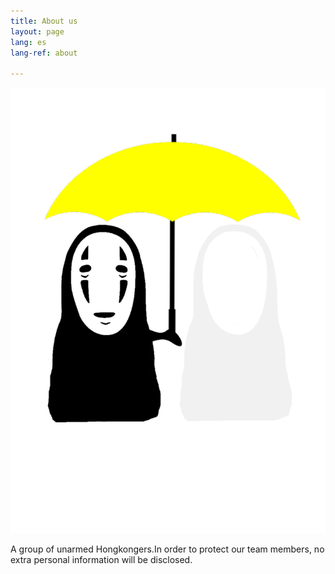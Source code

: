```yaml
---
title: About us
layout: page
lang: es
lang-ref: about

---
```

![](/public/img/author.png)

A group of unarmed Hongkongers.In order to protect our team members, no extra personal information will be disclosed.